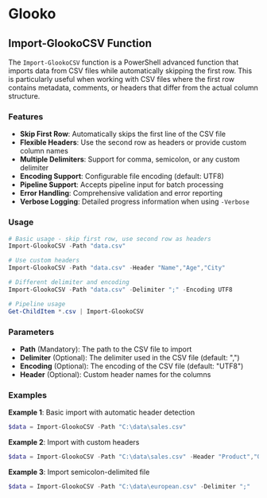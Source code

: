 # Glooko

## Import-GlookoCSV Function

The `Import-GlookoCSV` function is a PowerShell advanced function that imports data from CSV files while automatically skipping the first row. This is particularly useful when working with CSV files where the first row contains metadata, comments, or headers that differ from the actual column structure.

### Features

- **Skip First Row**: Automatically skips the first line of the CSV file
- **Flexible Headers**: Use the second row as headers or provide custom column names
- **Multiple Delimiters**: Support for comma, semicolon, or any custom delimiter
- **Encoding Support**: Configurable file encoding (default: UTF8)
- **Pipeline Support**: Accepts pipeline input for batch processing
- **Error Handling**: Comprehensive validation and error reporting
- **Verbose Logging**: Detailed progress information when using `-Verbose`

### Usage

```powershell
# Basic usage - skip first row, use second row as headers
Import-GlookoCSV -Path "data.csv"

# Use custom headers
Import-GlookoCSV -Path "data.csv" -Header "Name","Age","City"

# Different delimiter and encoding
Import-GlookoCSV -Path "data.csv" -Delimiter ";" -Encoding UTF8

# Pipeline usage
Get-ChildItem *.csv | Import-GlookoCSV
```

### Parameters

- **Path** (Mandatory): The path to the CSV file to import
- **Delimiter** (Optional): The delimiter used in the CSV file (default: ",")
- **Encoding** (Optional): The encoding of the CSV file (default: "UTF8")
- **Header** (Optional): Custom header names for the columns

### Examples

**Example 1**: Basic import with automatic header detection
```powershell
$data = Import-GlookoCSV -Path "C:\data\sales.csv"
```

**Example 2**: Import with custom headers
```powershell
$data = Import-GlookoCSV -Path "C:\data\sales.csv" -Header "Product","Quantity","Revenue"
```

**Example 3**: Import semicolon-delimited file
```powershell
$data = Import-GlookoCSV -Path "C:\data\european.csv" -Delimiter ";"
```